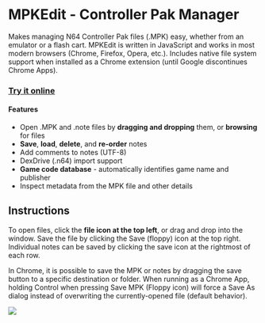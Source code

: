 # MPKEdit - Controller Pak Manager

Makes managing N64 Controller Pak files (.MPK) easy, whether from an emulator or a flash cart. MPKEdit is written in JavaScript and works in most modern browsers (Chrome, Firefox, Opera, etc.). Includes native file system support when installed as a Chrome extension (until Google discontinues Chrome Apps).

### [**Try it online**](http://rawgit.com/bryc/mempak/master/index.html)

#### Features

* Open .MPK and .note files by **dragging and dropping** them, or **browsing** for files
* **Save**, **load**, **delete**, and **re-order** notes
* Add comments to notes (UTF-8)
* DexDrive (.n64) import support
* **Game code database** - automatically identifies game name and publisher
* Inspect metadata from the MPK file and other details

## Instructions

To open files, click the **file icon at the top left**, or drag and drop into the window. Save the file by clicking the Save (floppy) icon at the top right. Individual notes can be saved by clicking the save icon at the rightmost of each row. <!--It is also possible to re-order notes by clicking and dragging.-->

In Chrome, it is possible to save the MPK or notes by dragging the save button to a specific destination or folder.
When running as a Chrome App, holding Control when pressing Save MPK (Floppy icon) will force a Save As dialog instead of overwriting the currently-opened file (default behavior). <!-- Holding the Control key while exporting a note will save the raw data without the note header. It cannot be reimported but may be useful for extracting backed up EEPROM saves. -->

<img src="http://i.imgur.com/XPkbSyR.png">
